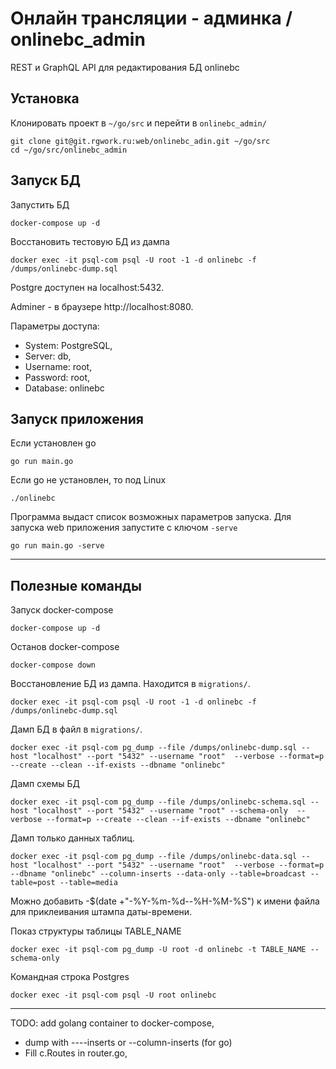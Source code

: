 # Онлайн трансляции - админка / onlinebc_admin

REST и GraphQL API для редактирования БД onlinebc


## Установка

Клонировать проект в  `~/go/src` и перейти в `onlinebc_admin/`

    git clone git@git.rgwork.ru:web/onlinebc_adin.git ~/go/src
    cd ~/go/src/onlinebc_admin

## Запуск БД 
Запустить БД
    
    docker-compose up -d    

Восстановить тестовую БД из дампа

    docker exec -it psql-com psql -U root -1 -d onlinebc -f /dumps/onlinebc-dump.sql


Postgre доступен на localhost:5432.

Аdminer - в браузере http://localhost:8080. 

Параметры доступа:
- System: PostgreSQL,
- Server: db,
- Username: root,
- Password: root,
- Database: onlinebc





## Запуск приложения

Если установлен go

    go run main.go

Если go не установлен, то под Linux

    ./onlinebc

Программа выдаст список возможных параметров запуска. Для запуска web приложения запустите с ключом `-serve`
    
    go run main.go -serve


--------------------

## Полезные команды


Запуск docker-compose

    docker-compose up -d



Останов docker-compose

    docker-compose down

Восстановление БД из дампа. Находится в `migrations/`.

    docker exec -it psql-com psql -U root -1 -d onlinebc -f /dumps/onlinebc-dump.sql



Дамп БД в файл в `migrations/`.
  
    docker exec -it psql-com pg_dump --file /dumps/onlinebc-dump.sql --host "localhost" --port "5432" --username "root"  --verbose --format=p --create --clean --if-exists --dbname "onlinebc"

Дамп схемы БД

    docker exec -it psql-com pg_dump --file /dumps/onlinebc-schema.sql --host "localhost" --port "5432" --username "root" --schema-only  --verbose --format=p --create --clean --if-exists --dbname "onlinebc"


Дамп только данных таблиц.

    docker exec -it psql-com pg_dump --file /dumps/onlinebc-data.sql --host "localhost" --port "5432" --username "root"  --verbose --format=p --dbname "onlinebc" --column-inserts --data-only --table=broadcast --table=post --table=media

Можно добавить  -$(date +"-%Y-%m-%d--%H-%M-%S") к имени файла для приклеивания штампа даты-времени.


Показ структуры таблицы TABLE_NAME

    docker exec -it psql-com pg_dump -U root -d onlinebc -t TABLE_NAME --schema-only



Командная строка Postgres

	docker exec -it psql-com psql -U root onlinebc



-------------------------------

TODO: add golang container to docker-compose, 


- dump with ----inserts or --column-inserts (for go)
- Fill c.Routes in router.go,
